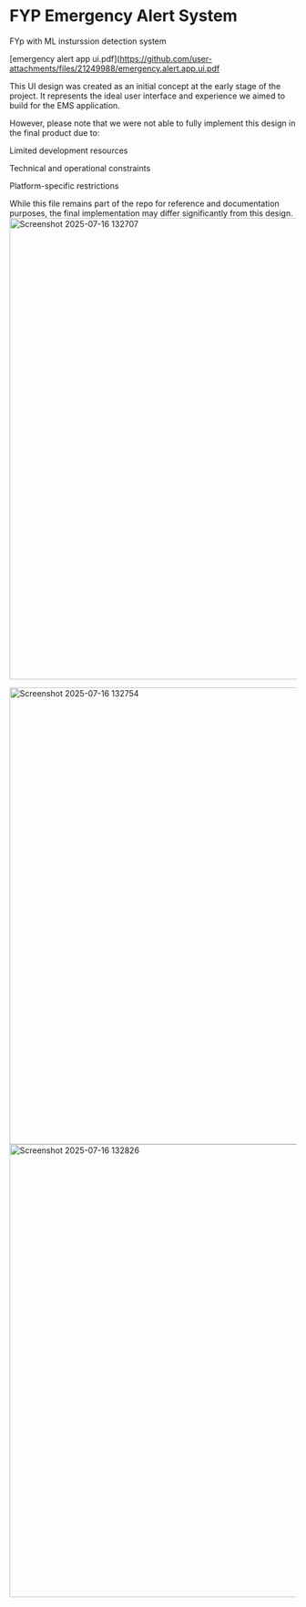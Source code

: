 # FYP Emergency Alert System
 FYp with ML insturssion detection system

[emergency alert app ui.pdf](https://github.com/user-attachments/files/21249988/emergency.alert.app.ui.pdf


This UI design was created as an initial concept at the early stage of the project. It represents the ideal user interface and experience we aimed to build for the EMS application.

However, please note that we were not able to fully implement this design in the final product due to:

Limited development resources

Technical and operational constraints

Platform-specific restrictions

While this file remains part of the repo for reference and documentation purposes, the final implementation may differ significantly from this design.
<img width="1897" height="810" alt="Screenshot 2025-07-16 132707" src="https://github.com/user-attachments/assets/495c6415-2efb-4601-a419-cb280d9aa323" />

<img width="1517" height="802" alt="Screenshot 2025-07-16 132754" src="https://github.com/user-attachments/assets/9b2b3d3e-4947-4a47-bf81-7aae4058d712" />
<img width="1543" height="795" alt="Screenshot 2025-07-16 132826" src="https://github.com/user-attachments/assets/f1a852ca-de1f-44bb-8d08-37e7af0681cd" />

